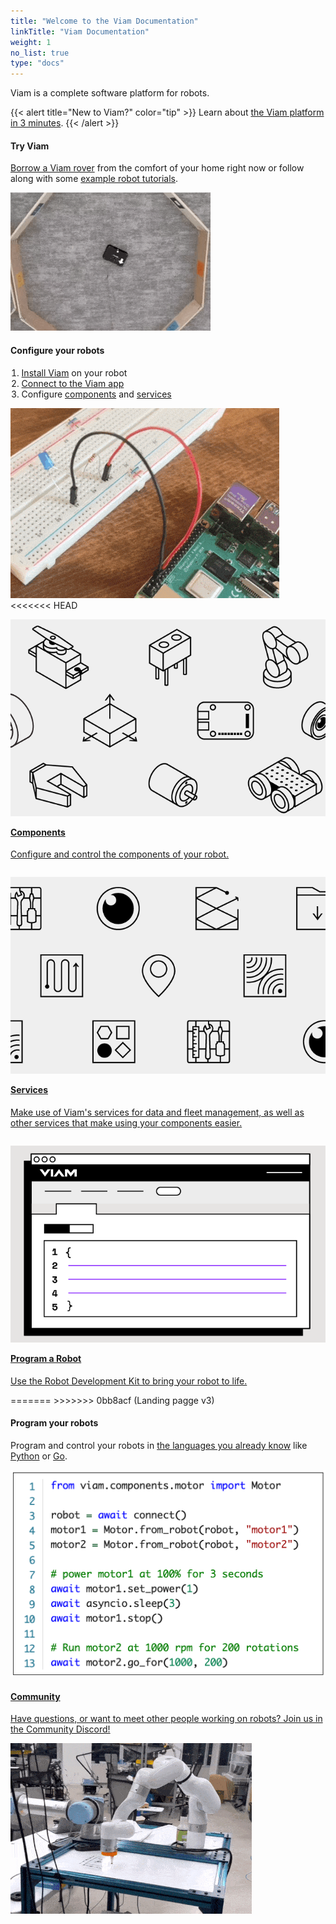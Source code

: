 ```yaml
---
title: "Welcome to the Viam Documentation"
linkTitle: "Viam Documentation"
weight: 1
no_list: true
type: "docs"
---
```


Viam is a complete software platform for robots.

{{< alert title="New to Viam?" color="tip" >}}
Learn about [the Viam platform in 3 minutes](viam).
{{< /alert >}}

<div class="container td-max-width-on-larger-screens">
  <div class="row">
    <div class="col landing-hover-card">
        <div class="landing-hover-card-padding yellow">
            <h4>Try Viam</h4>
            <p style="text-align: left;"><a href="try-viam">Borrow a Viam rover</a> from the comfort of your home right now or follow along with some <a href="tutorials">example robot tutorials</a>.</p>
        <img src="tutorials/img/try-viam-sdk/image1.gif" alt="A Viam Rover moving about">
    </div>
    </div>
    <div class="col landing-hover-card ">
        <div class="landing-hover-card-padding purple">
        <h4>Configure your robots</h4>
        <div style="text-align: left">
        <ol style="padding-inline-start: 1.1rem">
        <li><a href="installation">Install Viam</a> on your robot</li>
        <li><a href="manage/app-usage/">Connect to the Viam app</a></li>
        <li>Configure <a href="components">components</a> and <a href="services">services</a></li>
        </ol>
        <img src="img/blink.gif" alt="A blinking led connected to a Raspberry Pi">
        </div>
    </div>
<<<<<<< HEAD
    <div class="col hover-card">
    <a href="components">
        <img src="img/components.png" alt="Components" style="padding-top: 1em">
        <h4 style="text-align: left; margin-left: 0px; margin-top: 1em;">Components</h4>
        <p style="text-align: left;">Configure and control the components of your robot.</p>
    </a>
    </div>
    <div class="col hover-card">
        <a href="services">
            <img src="img/services.png" alt="Services" style="padding-top: 1em">
            <h4 style="text-align: left; margin-left: 0px;margin-top: 1em;">Services</h4>
            <p style="text-align: left;">Make use of Viam's services for data and fleet management, as well as other services that make using your components easier.</p>
        </a>
    </div>
    <div class="col hover-card">
        <a href="program">
            <img src="img/program.png" alt="Programming a robot" style="padding-top: 1em">
             <h4 style="text-align: left; margin-left: 0px; margin-top: 1em;">Program a Robot</h4>
            <p style="text-align: left;">Use the Robot Development Kit to bring your robot to life.</p>
        </a>
=======
>>>>>>> 0bb8acf (Landing pagge v3)
    </div>
  </div>
  <div class="row">
    <div class="col landing-hover-card">
        <div class="landing-hover-card-padding teal">
        <h4>Program your robots</h4>
        <p style="text-align: left;">
            Program and control your robots in <a href="program/sdk-as-client/"> the languages you already know</a> like <a href="https://python.viam.dev/">Python</a> or <a href="https://pkg.go.dev/go.viam.com/rdk">Go</a>.
        </p>
        <img src="img/code.png" alt="Robot code">
        </div>
    </div>
    <div class="col landing-hover-card">
        <div class="landing-hover-card-padding pink">
        <a href="https://discord.gg/viam">
            <h4>Community</h4>
            <p style="text-align: left;">Have questions, or want to meet other people working on robots? Join us in the Community Discord!</p>
            <img src="img/heart.gif" alt="A robot drawing a heart">
        </a>
        </div>
    </div>
    </div>
</div>
